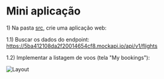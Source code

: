 # Mini aplicação

1\) Na pasta [src](./src), crie uma aplicação web:

1.1) Buscar os dados do endpoint:
https://5ba412108da2f20014654cf8.mockapi.io/api/v1/flights

1.2) Implementar a listagem de voos (tela "My bookings"):

![Layout](https://mir-s3-cdn-cf.behance.net/project_modules/1400/f21c0250028109.58ced3cbd06b1.jpg)




